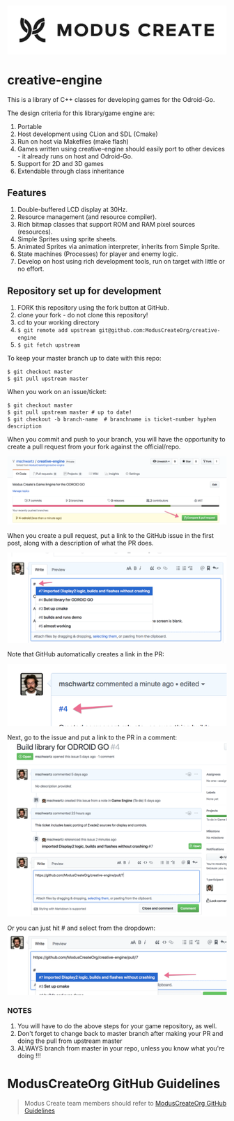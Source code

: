 [![Modus Create](./images/modus.logo.svg)](https://moduscreate.com)
# creative-engine

This is a library of C++ classes for developing games for the Odroid-Go.

The design criteria for this library/game engine are:
1) Portable
2) Host development using CLion and SDL (Cmake)
3) Run on host via Makefiles (make flash)
4) Games written using creative-engine should easily port to other devices - it already runs on host and Odroid-Go.
5) Support for 2D and 3D games
6) Extendable through class inheritance

## Features
1) Double-buffered LCD display at 30Hz.
2) Resource management (and resource compiler).
3) Rich bitmap classes that support ROM and RAM pixel sources (resources).
4) Simple Sprites using sprite sheets.
5) Animated Sprites via animation interpreter, inherits from Simple Sprite.
6) State machines (Processes) for player and enemy logic.
7) Develop on host using rich development tools, run on target with little or no effort.

## Repository set up for development

1) FORK this repository using the fork button at GitHub.
2) clone your fork - do not clone this repository!
3) cd to your working directory
4) ```$ git remote add upstream git@github.com:ModusCreateOrg/creative-engine```
5) ```$ git fetch upstream```

To keep your master branch up to date with this repo:
```
$ git checkout master
$ git pull upstream master
```

When you work on an issue/ticket:
```
$ git checkout master
$ git pull upstream master # up to date!
$ git checkout -b branch-name  # branchname is ticket-number hyphen description
```

When you commit and push to your branch, you will have the opportunity to create a pull 
request from your fork against the official/repo.  

![test](images/image1.png?raw=true)

When you create a pull request, put a link to the GitHub issue in the first post, along 
with a description of what the PR does.

![test](images/image2.png?raw=true)

Note that GitHub automatically creates a link in the PR:

![test](images/image3.png?raw=true)

Next, go to the issue and put a link to the PR in a comment:
![test](images/image4.png?raw=true)

Or you can just hit # and select from the dropdown:
![test](images/image5.png?raw=true)

### NOTES
1) You will have to do the above steps for your game repository, as well.
2) Don't forget to change back to master branch after making your PR and doing the pull from upstream master
3) ALWAYS branch from master in your repo, unless you know what you're doing !!!

# ModusCreateOrg GitHub Guidelines

> Modus Create team members should refer to [ModusCreateOrg GitHub Guidelines](https://docs.google.com/document/d/1eBFta4gP3-eZ4Gcpx0ww9SHAH6GrOoPSLmTFZ7R8foo/edit#heading=h.sjyqpqnsjmjl)



